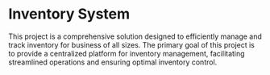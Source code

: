 # Inventory System
This project is a comprehensive solution designed to efficiently manage and track inventory for business of all sizes. The primary goal of this project is to provide a centralized platform for inventory management, facilitating streamlined operations and ensuring optimal inventory control.